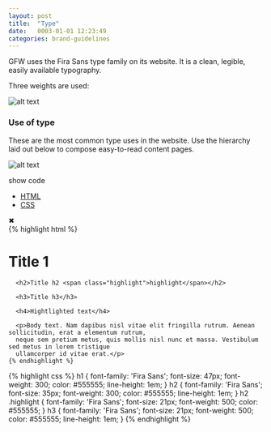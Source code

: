```yaml
---
layout: post
title:  "Type"
date:   0003-01-01 12:23:49
categories: brand-guidelines
---
```


GFW uses the Fira Sans type family on its website. It is a clean, legible, easily available typography.

Three weights are used:


![alt text][type]

### Use of type
These are the most common type uses in the website. Use the hierarchy laid out below to compose easy-to-read content pages.

![alt text][type-use]

<span class="show-code">show code</span>

<div class="code-snippet hidden">
  <div class="tabs">
    <ul>
      <li><a href="#" class="opt-html active">HTML</a></li>
      <li><a href="#" class="opt-css">CSS</a></li>
    </ul>
    <div class="close">&#10006;</div>
  </div>
  <div class="language-html">
    {% highlight html %}
      <h1>Title 1</h1>

      <h2>Title h2 <span class="highlight">highlight</span></h2>

      <h3>Title h3</h3>

      <h4>Hightlighted text</h4>

      <p>Body text. Nam dapibus nisl vitae elit fringilla rutrum. Aenean sollicitudin, erat a elementum rutrum,
      neque sem pretium metus, quis mollis nisl nunc et massa. Vestibulum sed metus in lorem tristique
      ullamcorper id vitae erat.</p>
    {% endhighlight %}
  </div>
  <div class="language-css hidden">
    {% highlight css %}
      h1 {
        font-family: 'Fira Sans';
        font-size: 47px;
        font-weight: 300;
        color: #555555;
        line-height: 1em;
      }
      h2 {
        font-family: 'Fira Sans';
        font-size: 35px;
        font-weight: 300;
        color: #555555;
        line-height: 1em;
      }
      h2 .highlight {
        font-family: 'Fira Sans';
        font-size: 21px;
        font-weight: 500;
        color: #555555;
      }
      h3 {
        font-family: 'Fira Sans';
        font-size: 21px;
        font-weight: 500;
        color: #555555;
        line-height: 1em;
      }
    {% endhighlight %}
  </div>
</div>


[type]: /gfw-style-guides/images/posts/type/03-01-type.png "type"
[type-use]: /gfw-style-guides/images/posts/type/03-02-type-use.png "type use"

